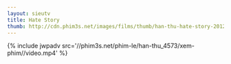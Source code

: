 ```yaml
---
layout: sieutv
title: Hate Story
thumb: http://cdn.phim3s.net/images/films/thumb/han-thu-hate-story-2012.jpg
---
```

{% include jwpadv src='//phim3s.net/phim-le/han-thu_4573/xem-phim//video.mp4' %}